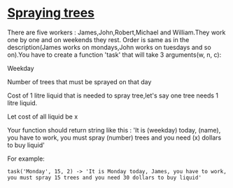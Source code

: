 # [Spraying trees](https://www.codewars.com/kata/5981a139f5471fd1b2000071) #

There are five workers : James,John,Robert,Michael and William.They work one by one and on weekends they rest. Order is same as in the description(James works on mondays,John works on tuesdays and so on).You have to create a function 'task' that will take 3 arguments(w, n, c):

Weekday

Number of trees that must be sprayed on that day

Cost of 1 litre liquid that is needed to spray tree,let's say one tree needs 1 litre liquid.

Let cost of all liquid be x

Your function should return string like this : 'It is (weekday) today, (name), you have to work, you must spray (number) trees and you need (x) dollars to buy liquid'

For example:

    task('Monday', 15, 2) -> 'It is Monday today, James, you have to work, you must spray 15 trees and you need 30 dollars to buy liquid'
